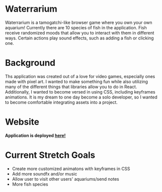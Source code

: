 # Waterrarium

Waterrarium is a tamogatchi-like browser game where you own your own aquarium! Currently there are 10 species of fish in the application. Fish receive randomized moods that allow you to interact with them in different ways. Certain actions play sound effects, such as adding a fish or clicking one.

# Background

Ths application was created out of a love for video games, especially ones made with pixel art. I wanted to make something fun while also utilizing many of the different things that libraries allow you to do in React. Additionally, I wanted to become versed in using CSS, including keyframes animations. It is my dream to one day become a solo developer, so I wanted to become comfortable integrating assets into a project.

# Website

**Application is deployed [here!](https://www.waterrarium.com/)**

# Current Stretch Goals

- Create more customized animatons with keyframes in CSS
- Add more soundfx and/or music
- Allow user to visit other users' aquariums/send notes
- More fish species



